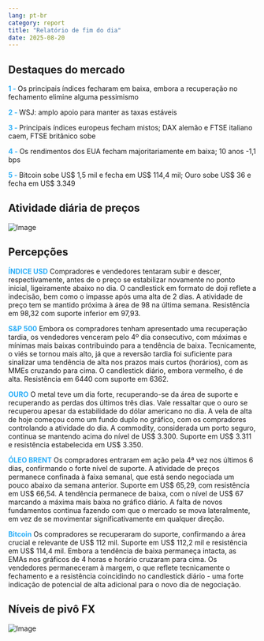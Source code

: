 ```yaml
---
lang: pt-br
category: report
title: "Relatório de fim do dia"
date: 2025-08-20
---
```



<h2>Destaques do mercado</h2>
<strong style="color: #2caef7;">1 - </strong> Os principais índices fecharam em baixa, embora a recuperação no fechamento elimine alguma pessimismo


<strong style="color: #2caef7;">2 - </strong> WSJ: amplo apoio para manter as taxas estáveis

<strong style="color: #2caef7;">3 - </strong> Principais índices europeus fecham mistos; DAX alemão e FTSE italiano caem, FTSE britânico sobe

<strong style="color: #2caef7;">4 - </strong> Os rendimentos dos EUA fecham majoritariamente em baixa; 10 anos -1,1 bps

<strong style="color: #2caef7;">5 - </strong> Bitcoin sobe US$ 1,5 mil e fecha em US$ 114,4 mil; Ouro sobe US$ 36 e fecha em US$ 3.349



<h2>Atividade diária de preços</h2>
<img src="https://markleighedu.github.io/img/Aug-2025/20-Aug-2025/price.jpg" alt="Image"/>

<h2>Percepções</h2>
<strong style="color: #2caef7;">ÍNDICE USD</strong> Compradores e vendedores tentaram subir e descer, respectivamente, antes de o preço se estabilizar novamente no ponto inicial, ligeiramente abaixo no dia. O candlestick em formato de doji reflete a indecisão, bem como o impasse após uma alta de 2 dias. A atividade de preço tem se mantido próxima à área de 98 na última semana. Resistência em 98,32 com suporte inferior em 97,93.

<strong style="color: #2caef7;">S&P 500</strong> Embora os compradores tenham apresentado uma recuperação tardia, os vendedores venceram pelo 4º dia consecutivo, com máximas e mínimas mais baixas contribuindo para a tendência de baixa. Tecnicamente, o viés se tornou mais alto, já que a reversão tardia foi suficiente para sinalizar uma tendência de alta nos prazos mais curtos (horários), com as MMEs cruzando para cima. O candlestick diário, embora vermelho, é de alta. Resistência em 6440 com suporte em 6362.

<strong style="color: #2caef7;">OURO</strong> O metal teve um dia forte, recuperando-se da área de suporte e recuperando as perdas dos últimos três dias. Vale ressaltar que o ouro se recuperou apesar da estabilidade do dólar americano no dia. A vela de alta de hoje começou como um fundo duplo no gráfico, com os compradores controlando a atividade do dia. A commodity, considerada um porto seguro, continua se mantendo acima do nível de US$ 3.300. Suporte em US$ 3.311 e resistência estabelecida em US$ 3.350.

<strong style="color: #2caef7;">ÓLEO BRENT</strong> Os compradores entraram em ação pela 4ª vez nos últimos 6 dias, confirmando o forte nível de suporte. A atividade de preços permanece confinada à faixa semanal, que está sendo negociada um pouco abaixo da semana anterior. Suporte em US$ 65,29, com resistência em US$ 66,54. A tendência permanece de baixa, com o nível de US$ 67 marcando a máxima mais baixa no gráfico diário. A falta de novos fundamentos continua fazendo com que o mercado se mova lateralmente, em vez de se movimentar significativamente em qualquer direção.

<strong style="color: #2caef7;">Bitcoin</strong> Os compradores se recuperaram do suporte, confirmando a área crucial e relevante de US$ 112 mil. Suporte em US$ 112,2 mil e resistência em US$ 114,4 mil. Embora a tendência de baixa permaneça intacta, as EMAs nos gráficos de 4 horas e horário cruzaram para cima. Os vendedores permaneceram à margem, o que reflete tecnicamente o fechamento e a resistência coincidindo no candlestick diário - uma forte indicação de potencial de alta adicional para o novo dia de negociação.



<h2>Níveis de pivô FX</h2>
<img src="https://markleighedu.github.io/img/Aug-2025/20-Aug-2025/pivot.jpg" alt="Image"/>
